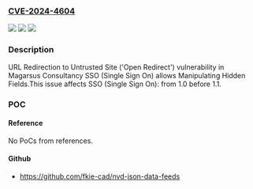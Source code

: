 ### [CVE-2024-4604](https://cve.mitre.org/cgi-bin/cvename.cgi?name=CVE-2024-4604)
![](https://img.shields.io/static/v1?label=Product&message=SSO%20(Single%20Sign%20On)&color=blue)
![](https://img.shields.io/static/v1?label=Version&message=1.0%3C%201.1%20&color=brighgreen)
![](https://img.shields.io/static/v1?label=Vulnerability&message=CWE-601%20URL%20Redirection%20to%20Untrusted%20Site%20('Open%20Redirect')&color=brighgreen)

### Description

URL Redirection to Untrusted Site ('Open Redirect') vulnerability in Magarsus Consultancy SSO (Single Sign On) allows Manipulating Hidden Fields.This issue affects SSO (Single Sign On): from 1.0 before 1.1.

### POC

#### Reference
No PoCs from references.

#### Github
- https://github.com/fkie-cad/nvd-json-data-feeds

